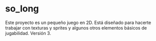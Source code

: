 # so_long
Este proyecto es un pequeño juego en 2D. Está diseñado para hacerte trabajar con texturas y sprites y algunos otros elementos básicos de jugabilidad. Versión 3.
